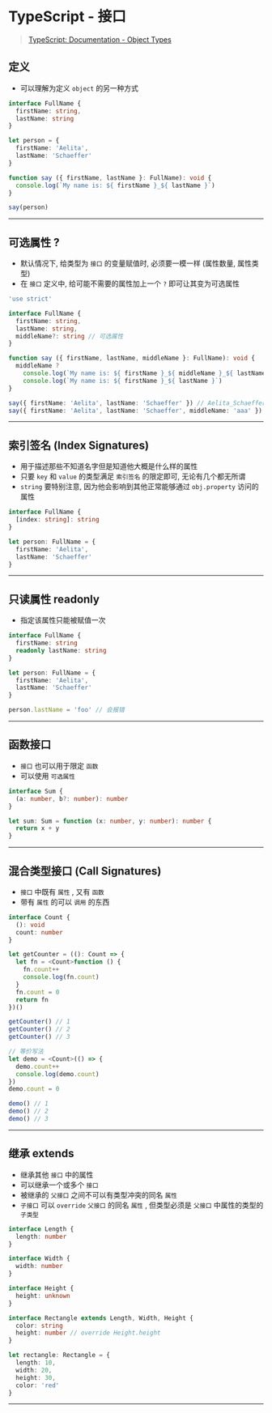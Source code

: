 # TypeScript - 接口



> [TypeScript: Documentation - Object Types](https://www.typescriptlang.org/docs/handbook/2/objects.html)



## 定义

- 可以理解为定义 `object` 的另一种方式

```typescript
interface FullName {
  firstName: string,
  lastName: string
}

let person = {
  firstName: 'Aelita',
  lastName: 'Schaeffer'
}

function say ({ firstName, lastName }: FullName): void {
  console.log(`My name is: ${ firstName }_${ lastName }`)
}

say(person)
```

---

## 可选属性 ?

- 默认情况下, 给类型为 `接口` 的变量赋值时, 必须要一模一样 (属性数量, 属性类型)
- 在 `接口` 定义中, 给可能不需要的属性加上一个 `?` 即可让其变为可选属性

```TypeScript
'use strict'

interface FullName {
  firstName: string,
  lastName: string,
  middleName?: string // 可选属性
}

function say ({ firstName, lastName, middleName }: FullName): void {
  middleName ?
    console.log(`My name is: ${ firstName }_${ middleName }_${ lastName }`) :
    console.log(`My name is: ${ firstName }_${ lastName }`)
}

say({ firstName: 'Aelita', lastName: 'Schaeffer' }) // Aelita_Schaeffer
say({ firstName: 'Aelita', lastName: 'Schaeffer', middleName: 'aaa' }) // Aelita_aaa_Schaeffer
```

---

## 索引签名 (Index Signatures)

- 用于描述那些不知道名字但是知道他大概是什么样的属性
- 只要 `key` 和 `value` 的类型满足 `索引签名` 的限定即可, 无论有几个都无所谓
- `string` 要特别注意, 因为他会影响到其他正常能够通过 `obj.property` 访问的属性

```TypeScript
interface FullName {
  [index: string]: string
}

let person: FullName = {
  firstName: 'Aelita',
  lastName: 'Schaeffer'
}
```

---

## 只读属性 readonly

- 指定该属性只能被赋值一次

```TypeScript
interface FullName {
  firstName: string
  readonly lastName: string
}

let person: FullName = {
  firstName: 'Aelita',
  lastName: 'Schaeffer'
}

person.lastName = 'foo' // 会报错
```

---

## 函数接口

- `接口` 也可以用于限定 `函数`
- 可以使用 `可选属性`

```TypeScript
interface Sum {
  (a: number, b?: number): number
}

let sum: Sum = function (x: number, y: number): number {
  return x + y
}
```

---

## 混合类型接口 (Call Signatures)

- `接口` 中既有 `属性` , 又有 `函数`
- 带有 `属性` 的可以 `调用` 的东西

```TypeScript
interface Count {
  (): void
  count: number
}

let getCounter = ((): Count => {
  let fn = <Count>function () {
    fn.count++
    console.log(fn.count)
  }
  fn.count = 0
  return fn
})()

getCounter() // 1
getCounter() // 2
getCounter() // 3

// 等价写法
let demo = <Count>(() => {
  demo.count++
  console.log(demo.count)
})
demo.count = 0

demo() // 1
demo() // 2
demo() // 3
```

---

## 继承 extends

- 继承其他 `接口` 中的属性
- 可以继承一个或多个 `接口`
- 被继承的 `父接口` 之间不可以有类型冲突的同名 `属性`
- `子接口` 可以 `override` `父接口` 的同名 `属性` , 但类型必须是 `父接口` 中属性的类型的 `子类型`

```TypeScript
interface Length {
  length: number
}

interface Width {
  width: number
}

interface Height {
  height: unknown
}

interface Rectangle extends Length, Width, Height {
  color: string
  height: number // override Height.height
}

let rectangle: Rectangle = {
  length: 10,
  width: 20,
  height: 30,
  color: 'red'
}
```

---

